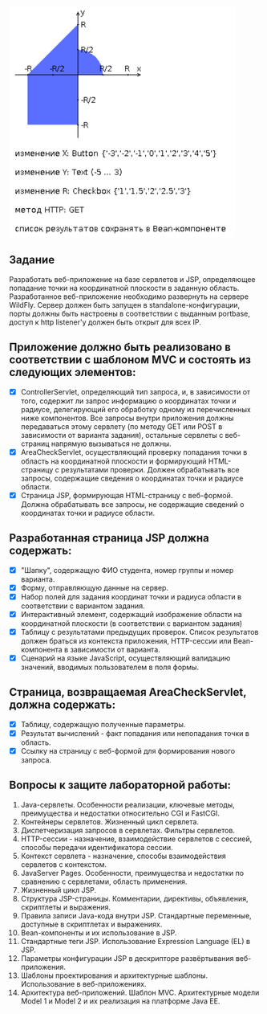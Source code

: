 ![graph](graph.png)
## Задание
Разработать веб-приложение на базе сервлетов и JSP, определяющее попадание точки на координатной плоскости в заданную область. 
Разработанное веб-приложение необходимо развернуть на сервере WildFly. Сервер должен быть запущен в standalone-конфигурации, порты должны быть настроены в соответствии с выданным portbase, доступ к http listener'у должен быть открыт для всех IP.

## Приложение должно быть реализовано в соответствии с шаблоном MVC и состоять из следующих элементов:
- [x] ControllerServlet, определяющий тип запроса, и, в зависимости от того, содержит ли запрос информацию о координатах точки и радиусе, делегирующий его обработку одному из перечисленных ниже компонентов. Все запросы внутри приложения должны передаваться этому сервлету (по методу GET или POST в зависимости от варианта задания), остальные сервлеты с веб-страниц напрямую вызываться не должны.
- [x] AreaCheckServlet, осуществляющий проверку попадания точки в область на координатной плоскости и формирующий HTML-страницу с результатами проверки. Должен обрабатывать все запросы, содержащие сведения о координатах точки и радиусе области.
- [x] Страница JSP, формирующая HTML-страницу с веб-формой. Должна обрабатывать все запросы, не содержащие сведений о координатах точки и радиусе области.

## Разработанная страница JSP должна содержать:
- [x] "Шапку", содержащую ФИО студента, номер группы и номер варианта.
- [x] Форму, отправляющую данные на сервер.
- [x] Набор полей для задания координат точки и радиуса области в соответствии с вариантом задания.
- [x] Интерактивный элемент, содержащий изображение области на координатной плоскости (в соответствии с вариантом задания)
- [x] Таблицу с результатами предыдущих проверок. Список результатов должен браться из контекста приложения, HTTP-сессии или Bean-компонента в зависимости от варианта.
- [x] Сценарий на языке JavaScript, осуществляющий валидацию значений, вводимых пользователем в поля формы.

## Страница, возвращаемая AreaCheckServlet, должна содержать:
- [x] Таблицу, содержащую полученные параметры.
- [x] Результат вычислений - факт попадания или непопадания точки в область.
- [x] Ссылку на страницу с веб-формой для формирования нового запроса.

## Вопросы к защите лабораторной работы:
1. Java-сервлеты. Особенности реализации, ключевые методы, преимущества и недостатки относительно CGI и FastCGI.
1. Контейнеры сервлетов. Жизненный цикл сервлета.
1. Диспетчеризация запросов в сервлетах. Фильтры сервлетов.
1. HTTP-сессии - назначение, взаимодействие сервлетов с сессией, способы передачи идентификатора сессии.
1. Контекст сервлета - назначение, способы взаимодействия сервлетов с контекстом.
1. JavaServer Pages. Особенности, преимущества и недостатки по сравнению с сервлетами, область применения.
1. Жизненный цикл JSP.
1. Структура JSP-страницы. Комментарии, директивы, объявления, скриптлеты и выражения.
1. Правила записи Java-кода внутри JSP. Стандартные переменные, доступные в скриптлетах и выражениях.
1. Bean-компоненты и их использование в JSP.
1. Стандартные теги JSP. Использование Expression Language (EL) в JSP.
1. Параметры конфигурации JSP в дескрипторе развёртывания веб-приложения.
1. Шаблоны проектирования и архитектурные шаблоны. Использование в веб-приложениях.
1. Архитектура веб-приложений. Шаблон MVC. Архитектурные модели Model 1 и Model 2 и их реализация на платформе Java EE.
